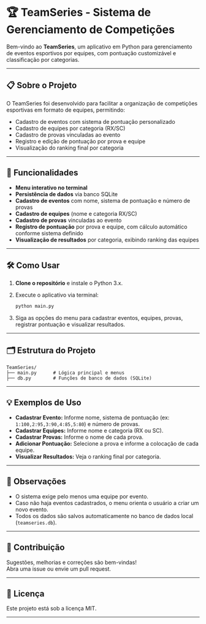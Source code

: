 # 🏆 TeamSeries - Sistema de Gerenciamento de Competições

Bem-vindo ao **TeamSeries**, um aplicativo em Python para gerenciamento de eventos esportivos por equipes, com pontuação customizável e classificação por categorias.

---

## 📋 Sobre o Projeto

O TeamSeries foi desenvolvido para facilitar a organização de competições esportivas em formato de equipes, permitindo:

- Cadastro de eventos com sistema de pontuação personalizado
- Cadastro de equipes por categoria (RX/SC)
- Cadastro de provas vinculadas ao evento
- Registro e edição de pontuação por prova e equipe
- Visualização do ranking final por categoria

---

## 🚀 Funcionalidades

- **Menu interativo no terminal**
- **Persistência de dados** via banco SQLite
- **Cadastro de eventos** com nome, sistema de pontuação e número de provas
- **Cadastro de equipes** (nome e categoria RX/SC)
- **Cadastro de provas** vinculadas ao evento
- **Registro de pontuação** por prova e equipe, com cálculo automático conforme sistema definido
- **Visualização de resultados** por categoria, exibindo ranking das equipes

---

## 🛠️ Como Usar

1. **Clone o repositório** e instale o Python 3.x.
2. Execute o aplicativo via terminal:

   ```bash
   python main.py
   ```

3. Siga as opções do menu para cadastrar eventos, equipes, provas, registrar pontuação e visualizar resultados.

---

## 🗂️ Estrutura do Projeto

```
TeamSeries/
├── main.py      # Lógica principal e menus
├── db.py        # Funções de banco de dados (SQLite)
```

---

## 💡 Exemplos de Uso

- **Cadastrar Evento:** Informe nome, sistema de pontuação (ex: `1:100,2:95,3:90,4:85,5:80`) e número de provas.
- **Cadastrar Equipes:** Informe nome e categoria (RX ou SC).
- **Cadastrar Provas:** Informe o nome de cada prova.
- **Adicionar Pontuação:** Selecione a prova e informe a colocação de cada equipe.
- **Visualizar Resultados:** Veja o ranking final por categoria.

---

## 📝 Observações

- O sistema exige pelo menos uma equipe por evento.
- Caso não haja eventos cadastrados, o menu orienta o usuário a criar um novo evento.
- Todos os dados são salvos automaticamente no banco de dados local (`teamseries.db`).

---

## 🤝 Contribuição

Sugestões, melhorias e correções são bem-vindas!  
Abra uma issue ou envie um pull request.

---

## 📄 Licença

Este projeto está sob a licença MIT.

---
